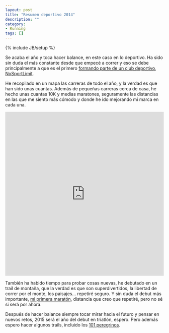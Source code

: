 ```yaml
---
layout: post
title: "Resumen deportivo 2014"
description: ""
category: 
- Running
tags: []
---
```

{% include JB/setup %}

Se acaba el año y toca hacer balance, en este caso en lo deportivo. Ha sido sin duda el más constante desde que empecé a correr y eso se debe principalmente a que es el primero [formando parte de un club deportivo](http://psanxiao.com/cuarentayseis_cerocinco/), [NoSportLimit](http://www.nosportlimit.com).

He recopilado en un mapa las carreras de todo el año, y la verdad es que han sido unas cuantas. Además de pequeñas carreras cerca de casa, he hecho unas cuantas 10K y medias maratones, seguramente las distancias en las que me siento más cómodo y donde he ido mejorando mi marca en cada una.

<iframe width='100%' height='520' frameborder='0' src='https://psanxiao.cartodb.com/viz/0ba3e0f8-65f9-11e4-9961-0e853d047bba/embed_map' allowfullscreen webkitallowfullscreen mozallowfullscreen oallowfullscreen msallowfullscreen></iframe>

También ha habido tiempo para probar cosas nuevas, he debutado en un trail de montaña, que la verdad es que son superdivertidos, la libertad de correr por el monte, los paisajes... repetiré seguro. Y sin duda el debut más importante, [mi primera maratón](http://psanxiao.com/emulando-filipides-debut-en-maraton/), distancia que creo que repetiré, pero no sé si será por ahora.

Después de hacer balance siempre tocar mirar hacia el futuro y pensar en nuevos retos, 2015 será el año del debut en triatlón, espero. Pero además espero hacer algunos trails, incluido los [101 peregrinos](http://www.101peregrinos.com/#/modalidad/edicion-2015-marcha-individual-101-km).


